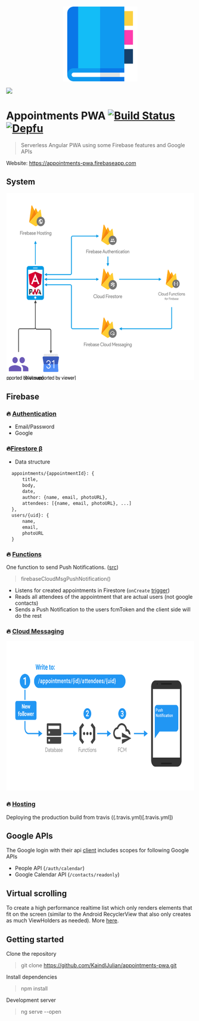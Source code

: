 <p align="center">
    <img src="/src/assets/logo.svg" height="200">
</p>

<img src="https://upload.wikimedia.org/wikipedia/commons/5/59/Empty.png" height="16px">

# Appointments PWA [![Build Status](https://travis-ci.com/KaindlJulian/appointments-pwa.svg?token=mp2NSp7o4LF4zjnzTqDd&branch=master)](https://travis-ci.com/KaindlJulian/appointments-pwa) [![Depfu](https://badges.depfu.com/badges/d5e9d1941ab5667c4d92cc4341b78177/count.svg)](https://depfu.com/github/KaindlJulian/appointments-pwa?project_id=6290)

> Serverless Angular PWA using some Firebase features and Google APIs

Website: https://appointments-pwa.firebaseapp.com

## System 
<img src="docs/system-architecture.svg" alt="system-architecture" height="500">

## Firebase

### :fire: [Authentication](https://firebase.google.com/docs/auth/)

  - Email/Password
  - Google

### <div>🔥<a href="https://firebase.google.com/docs/firestore/">Firestore &#946;</a></div>

  - Data structure

```
  appointments/{appointmentId}: {
      title,
      body,
      date,
      author: {name, email, photoURL},
      attendees: [{name, email, photoURL}, ...]
  },
  users/{uid}: {
      name, 
      email, 
      photoURL
  }
```

### :fire: [Functions](https://firebase.google.com/docs/functions/)
One function to send Push Notifications. ([src](/functions/src/index.ts))
> firebaseCloudMsgPushNotification()
  - Listens for created appointments in Firestore (`onCreate` [trigger](https://firebase.google.com/docs/functions/firestore-events)) 
  - Reads all attendees of the appointment that are actual users (not google contacts)
  - Sends a Push Notification to the users fcmToken and the client side will do the rest

### :fire: [Cloud Messaging](https://firebase.google.com/docs/cloud-messaging/)

<img src="docs/fcmSteps.png" alt="fcmSteps" height="400" />

### :fire: [Hosting](https://firebase.google.com/docs/hosting/)

Deploying the production build from travis ((.travis.yml)[.travis.yml])

## Google APIs

The Google login with their api [client](https://developers.google.com/api-client-library/javascript/start/start-js) includes scopes for following Google APIs

- People API (`/auth/calendar`)
- Google Calendar API (`/contacts/readonly`)

## Virtual scrolling

To create a high performance realtime list which only renders elements that fit on the screen (similar to the Android RecyclerView that also only creates as much ViewHolders as needed). More [here](https://material.angular.io/cdk/scrolling/overview#virtual-scrolling).

## Getting started

Clone the repository

> git clone https://github.com/KaindlJulian/appointments-pwa.git

Install dependencies

> npm install

Development server

> ng serve --open